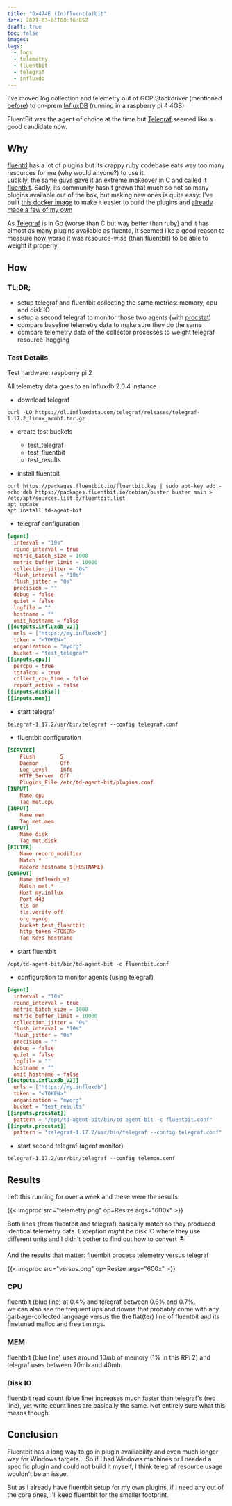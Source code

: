 ```yaml
---
title: "0x474E (In)fluent(a)bit"
date: 2021-03-01T00:16:05Z
draft: true
toc: false
images:
tags: 
  - logs
  - telemetry
  - fluentbit
  - telegraf
  - influxdb
---
```


I've moved log collection and telemetry out of GCP Stackdriver (mentioned [before](/tags/gcp/)) to on-prem [InfluxDB](https://www.influxdata.com) (running in a raspberry pi 4 4GB)

FluentBit was the agent of choice at the time but [Telegraf](https://www.influxdata.com/time-series-platform/telegraf/) seemed like a good candidate now.

## Why

[fluentd](https://www.fluentd.org/) has a lot of plugins but its crappy ruby codebase eats way too many resources for me (why would anyone?) to use it.  
Luckily, the same guys gave it an extreme makeover in C and called it [fluentbit](https://fluentbit.io/). Sadly, its community hasn't grown that much so not so many plugins available out of the box, but making new ones is quite easy: I've built [this docker image](https://github.com/fopina/docker-fluent-bit-plugin-dev) to make it easier to build the plugins and [already made a few of my own](https://github.com/fopina?tab=repositories&q=fluent-bit)

As [Telegraf](https://www.influxdata.com/time-series-platform/telegraf/) is in Go (worse than C but way better than ruby) and it has almost as many plugins available as fluentd, it seemed like a good reason to measure how worse it was resource-wise (than fluentbit) to be able to weight it properly.

## How

### TL;DR;

* setup telegraf and fluentbit collecting the same metrics: memory, cpu and disk IO
* setup a second telegraf to monitor those two agents (with [procstat](https://github.com/influxdata/telegraf/blob/master/plugins/inputs/procstat/README.md))
* compare baseline telemetry data to make sure they do the same
* compare telemetry data of the collector processes to weight telegraf resource-hogging

### Test Details

Test hardware: raspberry pi 2

All telemetry data goes to an influxdb 2.0.4 instance

* download telegraf
```shell
curl -LO https://dl.influxdata.com/telegraf/releases/telegraf-1.17.2_linux_armhf.tar.gz
```

* create test buckets
  * test_telegraf
  * test_fluentbit
  * test_results

* install fluentbit
```shell
curl https://packages.fluentbit.io/fluentbit.key | sudo apt-key add -
echo deb https://packages.fluentbit.io/debian/buster buster main > /etc/apt/sources.list.d/fluentbit.list
apt update
apt install td-agent-bit
```

* telegraf configuration
```toml
[agent]
  interval = "10s"
  round_interval = true
  metric_batch_size = 1000
  metric_buffer_limit = 10000
  collection_jitter = "0s"
  flush_interval = "10s"
  flush_jitter = "0s"
  precision = ""
  debug = false
  quiet = false
  logfile = ""
  hostname = ""
  omit_hostname = false
[[outputs.influxdb_v2]]
  urls = ["https://my.influxdb"]
  token = "<TOKEN>"
  organization = "myorg"
  bucket = "test_telegraf"
[[inputs.cpu]]
  percpu = true
  totalcpu = true
  collect_cpu_time = false
  report_active = false
[[inputs.diskio]]
[[inputs.mem]]
```

* start telegraf
```
telegraf-1.17.2/usr/bin/telegraf --config telegraf.conf
```

* fluentbit configuration
```ini
[SERVICE]
    Flush        5
    Daemon       Off
    Log_Level    info
    HTTP_Server  Off
    Plugins_File /etc/td-agent-bit/plugins.conf
[INPUT]
    Name cpu
    Tag met.cpu
[INPUT]
    Name mem
    Tag met.mem
[INPUT]
    Name disk
    Tag met.disk
[FILTER]
    Name record_modifier
    Match *
    Record hostname ${HOSTNAME}
[OUTPUT]
    Name influxdb_v2
    Match met.*
    Host my.influx
    Port 443
    tls on
    tls.verify off
    org myorg
    bucket test_fluentbit
    http_token <TOKEN>
    Tag_Keys hostname
```

* start fluentbit
```
/opt/td-agent-bit/bin/td-agent-bit -c fluentbit.conf
```

* configuration to monitor agents (using telegraf)
```toml
[agent]
  interval = "10s"
  round_interval = true
  metric_batch_size = 1000
  metric_buffer_limit = 10000
  collection_jitter = "0s"
  flush_interval = "10s"
  flush_jitter = "0s"
  precision = ""
  debug = false
  quiet = false
  logfile = ""
  hostname = ""
  omit_hostname = false
[[outputs.influxdb_v2]]
  urls = ["https://my.influxdb"]
  token = "<TOKEN>"
  organization = "myorg"
  bucket = "test_results"
[[inputs.procstat]]
  pattern = "/opt/td-agent-bit/bin/td-agent-bit -c fluentbit.conf"
[[inputs.procstat]]
  pattern = "telegraf-1.17.2/usr/bin/telegraf --config telegraf.conf"
```

* start second telegraf (agent monitor)
```
telegraf-1.17.2/usr/bin/telegraf --config telemon.conf
```

## Results

Left this running for over a week and these were the results:

{{< imgproc src="telemetry.png" op=Resize args="600x" >}}

Both lines (from fluentbit and telegraf) basically match so they produced identical telemetry data. Exception *might* be disk IO where they use different units and I didn't bother to find out how to convert :desert_island:

And the results that matter: fluentbit process telemetry versus telegraf

{{< imgproc src="versus.png" op=Resize args="600x" >}}

### CPU

fluentbit (blue line) at 0.4% and telegraf between 0.6% and 0.7%.  
we can also see the frequent ups and downs that probably come with any garbage-collected language versus the the flat(ter) line of fluentbit and its finetuned malloc and free timings.

### MEM

fluentbit (blue line) uses around 10mb of memory (1% in this RPi 2) and telegraf uses between 20mb and 40mb.

### Disk IO

fluentbit read count (blue line) increases much faster than telegraf's (red line), yet write count lines are basically the same. Not entirely sure what this means though.

## Conclusion

Fluentbit has a long way to go in plugin availiability and even much longer way for Windows targets... So if I had Windows machines or I needed a specific plugin and could not build it myself, I think telegraf resource usage wouldn't be an issue.

But as I already have fluentbit setup for my own plugins, if I need any out of the core ones, I'll keep fluentbit for the smaller footprint.

